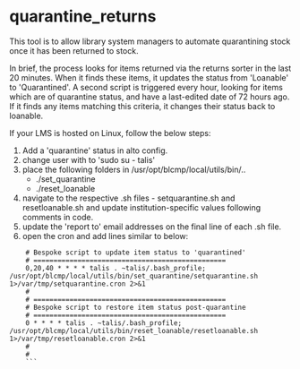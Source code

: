 # quarantine_returns

This tool is to allow library system managers to automate quarantining stock once it has been returned to stock.

In brief, the process looks for items returned via the returns sorter in the last 20 minutes. When it finds these items, it updates the status from 'Loanable' to 'Quarantined'. A second script is triggered every hour, looking for items which are of quarantine status, and have a last-edited date of 72 hours ago. If it finds any items matching this criteria, it changes their status back to loanable.

If your LMS is hosted on Linux, follow the below steps:

 1) Add a 'quarantine' status in alto config.
 2) change user with to 'sudo su - talis'
 3) place the following folders in /usr/opt/blcmp/local/utils/bin/..
    - ./set_quarantine
    - ./reset_loanable
 4) navigate to the respective .sh files - setquarantine.sh and resetloanable.sh and update institution-specific values following comments in code.
 5) update the 'report to' email addresses on the final line of each .sh file.
 6) open the cron and add lines similar to below:
 
 ``` # ================================================
     # Bespoke script to update item status to 'quarantined'
     # ================================================
     0,20,40 * * * * talis . ~talis/.bash_profile; /usr/opt/blcmp/local/utils/bin/set_quarantine/setquarantine.sh 1>/var/tmp/setquarantine.cron 2>&1
     #
     # ================================================
     # Bespoke script to restore item status post-quarantine
     # ================================================
     0 * * * * talis . ~talis/.bash_profile; /usr/opt/blcmp/local/utils/bin/reset_loanable/resetloanable.sh 1>/var/tmp/resetloanable.cron 2>&1
     #
     # 
     ```
